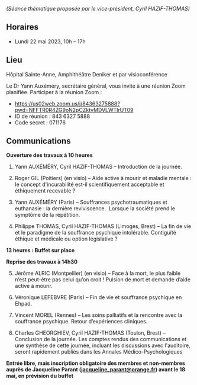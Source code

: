 _(Séance thématique proposée par le vice-président, Cyril HAZIF-THOMAS)_

## Horaires
- Lundi 22 mai 2023, 10h – 17h

## Lieu
Hôpital Sainte-Anne, Amphithéâtre Deniker et par visioconférence

Le Dr Yann Auxéméry, secrétaire général, vous invite à une réunion Zoom planifiée. Participer à la réunion Zoom :
- https://us02web.zoom.us/j/84363275888?pwd=NFFTR0R4ZG9oN2pCZktvMDVLWTlrUT09
- ID de réunion : 843 6327 5888
- Code secret : 071176

## Communications

**Ouverture des travaux à 10 heures**

1. Yann AUXÉMÉRY, Cyril HAZIF-THOMAS – Introduction de la journée.

2. Roger GIL (Poitiers) (en visio) – Aide active à mourir et maladie mentale : le concept d'incurabilité est-il scientifiquement acceptable et éthiquement recevable ?

3. Yann AUXÉMÉRY (Paris) – Souffrances psychotraumatiques et euthanasie : la dernière reviviscence.  Lorsque la société prend le symptôme de la répétition.

4. Philippe THOMAS, Cyril HAZIF-THOMAS (Limoges, Brest) – La fin de vie et le paradigme de
la souffrance psychique intolérable. Contiguïté éthique et médicale ou option législative ?

**13 heures : Buffet sur place**

**Reprise des travaux à 14h30**

5. Jérôme ALRIC (Montpellier) (en visio) – Face à la mort, le plus faible n’est peut-être pas celui qu’on croit ! Pulsion de mort et demande d’aide active à mourir.

6. Véronique LEFEBVRE (Paris) – Fin de vie et souffrance psychique en Ehpad.

7. Vincent MOREL (Rennes) – Les soins palliatifs et la rencontre avec la souffrance psychique. Retour d’expériences cliniques.

8. Charles GHEORGHIEV, Cyril HAZIF-THOMAS (Toulon, Brest) – Conclusion de la journée. Les comptes rendus des communications et une synthèse de cette journée, incluant les discussions avec l'auditoire, seront rapidement publiés dans les Annales Médico-Psychologiques

**Entrée libre, mais inscription obligatoire des membres et non-membres auprès de Jacqueline Parant (jacqueline_parant@orange.fr) avant le 18 mai, en prévision du buffet**
